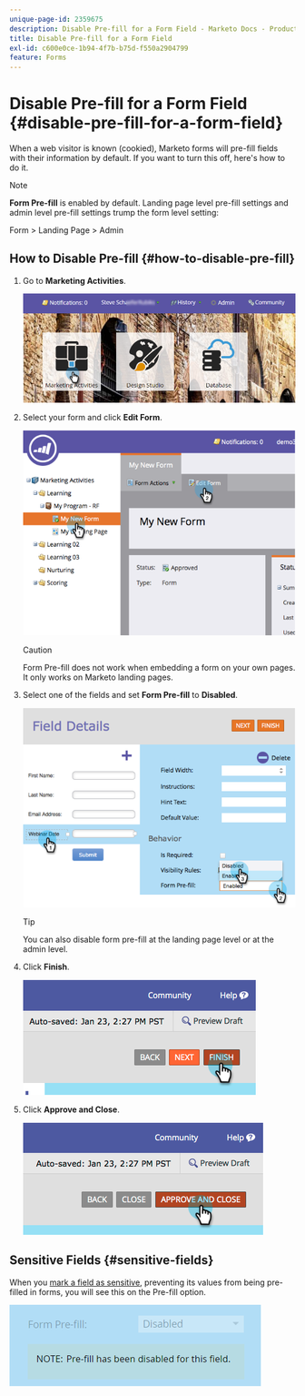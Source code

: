```yaml
---
unique-page-id: 2359675
description: Disable Pre-fill for a Form Field - Marketo Docs - Product Documentation
title: Disable Pre-fill for a Form Field
exl-id: c600e0ce-1b94-4f7b-b75d-f550a2904799
feature: Forms
---
```

# Disable Pre-fill for a Form Field {#disable-pre-fill-for-a-form-field}

When a web visitor is known (cookied), Marketo forms will pre-fill fields with their information by default. If you want to turn this off, here's how to do it.

>[!NOTE]
>
>**Form Pre-fill** is enabled by default. Landing page level pre-fill settings and admin level pre-fill settings trump the form level setting:
>
>Form > Landing Page > Admin

## How to Disable Pre-fill {#how-to-disable-pre-fill}

1. Go to **Marketing Activities**.

   ![](assets/login-marketing-activities-7.png)

1. Select your form and click **Edit Form**.

   ![](assets/image2014-9-15-14-3a26-3a46.png)

   >[!CAUTION]
   >
   >Form Pre-fill does not work when embedding a form on your own pages. It only works on Marketo landing pages.

1. Select one of the fields and set **Form Pre-fill** to **Disabled**.

   ![](assets/image2014-9-15-14-3a26-3a54.png)

   >[!TIP]
   >
   >You can also disable form pre-fill at the landing page level or at the admin level.

1. Click **Finish**.

   ![](assets/image2014-9-15-14-3a27-3a1.png)

1. Click **Approve and Close**.

   ![](assets/image2014-9-15-14-3a27-3a6.png)

## Sensitive Fields {#sensitive-fields}

When you [mark a field as sensitive](/help/marketo/product-docs/administration/field-management/mark-a-field-as-sensitive.md), preventing its values from being pre-filled in forms, you will see this on the Pre-fill option.

   ![](assets/disable-pre-fill.png)